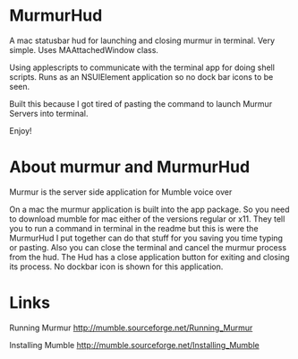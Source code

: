 MurmurHud
=========

A mac statusbar hud for launching and closing murmur in terminal. Very simple. Uses MAAttachedWindow class.

Using applescripts to communicate with the terminal app for doing shell scripts. Runs as an NSUIElement application so no dock bar icons to be seen.

Built this because I got tired of pasting the command to launch Murmur Servers into terminal.

Enjoy!

About murmur and MurmurHud
============
Murmur is the server side application for Mumble voice over

On a mac the murmur application is built into the app package. So you need to download mumble for mac either of the versions regular or x11. They tell you to run a command in terminal in the readme but this is were the MurmurHud I put together can do that stuff for you saving you time typing or pasting. Also you can close the terminal and cancel the murmur process from the hud. The Hud has a close application button for exiting and closing its process. No dockbar icon is shown for this application. 

Links
=======
Running Murmur
http://mumble.sourceforge.net/Running_Murmur

Installing Mumble
http://mumble.sourceforge.net/Installing_Mumble
